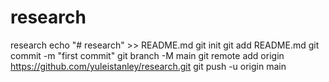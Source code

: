 # research
research
echo "# research" >> README.md
git init
git add README.md
git commit -m "first commit"
git branch -M main
git remote add origin https://github.com/yuleistanley/research.git
git push -u origin main
